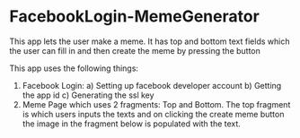 # FacebookLogin-MemeGenerator
This app lets the user make a meme. It has top and bottom text fields which the user can fill in and then create the meme by pressing the button

This app uses the following things:

1. Facebook Login: a) Setting up facebook developer account
                   b) Getting the app id 
                   c) Generating the ssl key
2. Meme Page which uses 2 fragments: Top and Bottom. The top fragment is which users inputs the texts and on clicking the create meme
button the image in the fragment below is populated with the text. 
